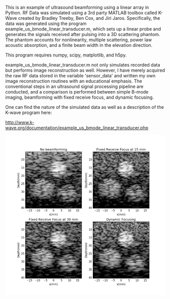 This is an example of ultrasound beamforming using a linear array in Python. RF Data was simulated using a 3rd party MATLAB toolbox called K-Wave created by Bradley Treeby, Ben Cox, and Jiri Jaros. Specifically, the data was generated using the program example_us_bmode_linear_transducer.m, which sets up a linear probe and generates the signals received after pulsing into a 3D scattering phantom. The phantom accounts for nonlinearity, multiple scattering, power law acoustic absorption, and a finite beam width in the elevation direction.

This program requires numpy, scipy, matplotlib, and h5py.

example_us_bmode_linear_transducer.m not only simulates recorded data but performs image reconstruction as well. However, I have merely acquired the raw RF data stored in the variable 'sensor_data' and written my own image reconstruction routines with an educational emphasis. The conventional steps in an ultrasound signal processing pipeline are conducted, and a comparison is performed between simple B-mode imaging, beamforming with fixed receive focus, and dynamic focusing. 

One can find the nature of the simulated data as well as a description of the K-wave program here: 

http://www.k-wave.org/documentation/example_us_bmode_linear_transducer.php

![alt text](./beamforming_comparison.png)

